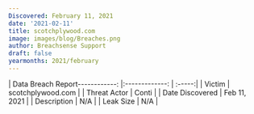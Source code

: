 ```yaml
---
Discovered: February 11, 2021
date: '2021-02-11'
title: scotchplywood.com
image: images/blog/Breaches.png
author: Breachsense Support
draft: false
yearmonths: 2021/february
---
```


| Data Breach Report------------:   |:-------------:    | :-----:|
| Victim    | scotchplywood.com      | 
| Threat Actor    | Conti      | 
| Date Discovered    | Feb 11, 2021      | 
| Description    | N/A      | 
| Leak Size    | N/A      | 

